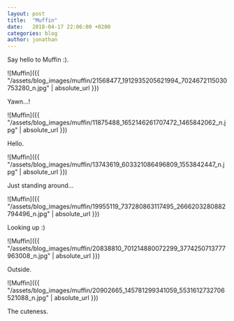 ```yaml
---
layout: post
title:  "Muffin"
date:   2018-04-17 22:06:00 +0200
categories: blog
author: jonathan
---
```

Say hello to Muffin :).

![Muffin]({{ "/assets/blog_images/muffin/21568477_1912935205621994_7024672115030753280_n.jpg" | absolute_url }})

Yawn...!

![Muffin]({{ "/assets/blog_images/muffin/11875488_1652146261707472_1465842062_n.jpg" | absolute_url }})

Hello.

![Muffin]({{ "/assets/blog_images/muffin/13743619_603321086496809_1553842447_n.jpg" | absolute_url }})

Just standing around...

![Muffin]({{ "/assets/blog_images/muffin/19955119_737280863117495_2666203280882794496_n.jpg" | absolute_url }})

Looking up :)

![Muffin]({{ "/assets/blog_images/muffin/20838810_701214880072299_3774250713777963008_n.jpg" | absolute_url }})

Outside.

![Muffin]({{ "/assets/blog_images/muffin/20902665_145781299341059_5531612732706521088_n.jpg" | absolute_url }})

The cuteness.
